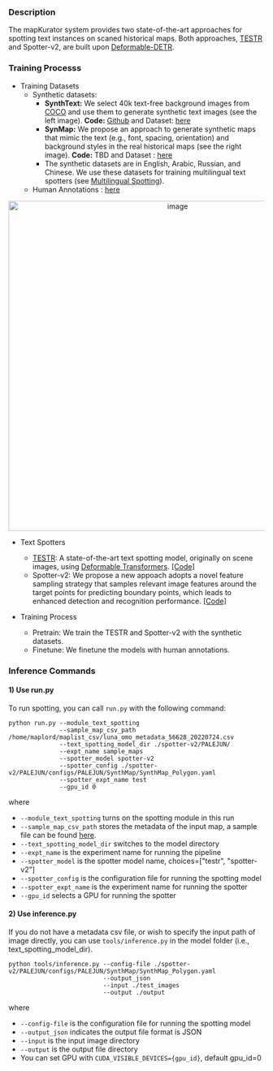 
### Description 

The mapKurator system provides two state-of-the-art approaches for spotting text instances on scaned historical maps. Both approaches, <a href="https://github.com/mlpc-ucsd/TESTR" target="_blank">TESTR</a> and Spotter-v2, are built upon <a href="https://github.com/fundamentalvision/Deformable-DETR" target="_blank">Deformable-DETR</a>.

### Training Processs

- Training Datasets
  - Synthetic datasets:  
    - <b>SynthText:</b> We select 40k text-free background images from <a href="https://cocodataset.org/#home" target="_blank">COCO</a> and use them to generate synthetic text images (see the left image). <b>Code:</b> <a href="https://github.com/ankush-me/SynthText" target="_blank">Github</a> and Dataset: <a href="https://s3.msi.umn.edu/rumsey-spotter-train-data-en/SynthText.zip" target="_blank" > here </a> 
    - <b>SynMap:</b> We propose an approach to generate synthetic maps that mimic the text (e.g., font, spacing, orientation) and background styles in the real historical maps (see the right image). <b>Code:</b> TBD  and Dataset : <a href="https://s3.msi.umn.edu/rumsey-spotter-train-data-en/SynthMap.zip" target="_blank" > here </a> 
    - The synthetic datasets are in English, Arabic, Russian, and Chinese. We use these datasets for training multilingual text spotters (see <a href="https://knowledge-computing.github.io/mapkurator-doc/#/docs/multilingual" target="_blank"> Multilingual Spotting</a>).
  - Human Annotations : <a href="https://s3.msi.umn.edu/rumsey-spotter-train-data-en/rumsey-train.zip" target="_blank" > here </a> 

<p align="center">
<img width="650" alt="image" src="_media/syn_image_example.jpg">
</p>

- Text Spotters
  - <a href="https://github.com/mlpc-ucsd/TESTR" target="_blank">TESTR</a>: A state-of-the-art text spotting model, originally on scene images, using <a href="https://arxiv.org/abs/2010.04159" target="_blank">Deformable Transformers</a>. <a href="https://github.com/mlpc-ucsd/TESTR" target="_blank">[Code]</a>
  - Spotter-v2: We propose a new appoach adopts a novel feature sampling strategy that samples relevant image features around the target points for predicting boundary points, which leads to enhanced detection and recognition performance. <a href="https://github.com/knowledge-computing/mapkurator-spotter/tree/main" target="_blank">[Code]</a>

- Training Process
  - Pretrain: We train the TESTR and Spotter-v2 with the synthetic datasets.
  - Finetune: We finetune the models with human annotations.
  

### Inference Commands 

#### 1) Use run.py 

To run spotting, you can call `run.py` with the following command: 

```
python run.py --module_text_spotting 
              --sample_map_csv_path /home/maplord/maplist_csv/luna_omo_metadata_56628_20220724.csv
              --text_spotting_model_dir ./spotter-v2/PALEJUN/
              --expt_name sample_maps 
              --spotter_model spotter-v2
              --spotter_config ./spotter-v2/PALEJUN/configs/PALEJUN/SynthMap/SynthMap_Polygon.yaml
              --spotter_expt_name test
              --gpu_id 0
```

where

* `--module_text_spotting` turns on the spotting module in this run
* `--sample_map_csv_path` stores the metadata of the input map, a sample file can be found [here](https://drive.google.com/drive/folders/1Nby1JaIzNSwrGtGFn5Af0VL5y3TGLZGQ). 
* `--text_spotting_model_dir` switches to the model directory
* `--expt_name` is the experiment name for running the pipeline
* `--spotter_model` is the spotter model name, choices=["testr", "spotter-v2"]
* `--spotter_config` is the configuration file for running the spotting model
* `--spotter_expt_name` is the experiment name for running the spotter
* `--gpu_id` selects a GPU for running the spotter


#### 2) Use inference.py

If you do not have a metadata csv file, or wish to specify the input path of image directly, you can use `tools/inference.py` in the model folder (i.e., text_spotting_model_dir). 

```
python tools/inference.py --config-file ./spotter-v2/PALEJUN/configs/PALEJUN/SynthMap/SynthMap_Polygon.yaml
                          --output_json 
                          --input ./test_images
                          --output ./output

```
where

* `--config-file` is the configuration file for running the spotting model
* `--output_json` indicates the output file format is JSON
* `--input` is the input image directory
* `--output` is the output file directory
* You can set GPU with `CUDA_VISIBLE_DEVICES={gpu_id}`, default gpu_id=0
